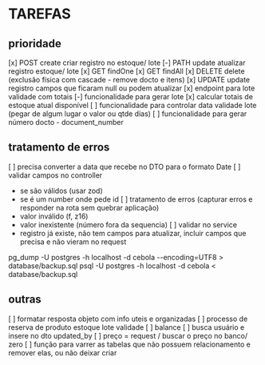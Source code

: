 # TAREFAS

## prioridade
[x] POST create criar registro no estoque/ lote
[-] PATH update atualizar registro estoque/ lote
[x] GET findOne
[x] GET findAll
[x] DELETE delete (exclusão física com cascade - remove docto e itens)
[x] UPDATE update registro campos que ficaram null ou podem atualizar
[x] endpoint para lote validade com totais
[-] funcionalidade para gerar lote
[x] calcular totais de estoque atual disponível
[ ] funcionalidade para controlar data validade lote  (pegar de algum lugar o valor ou qtde dias)
[ ] funcionalidade para gerar número docto - document_number
## tratamento de erros
[ ] precisa converter a data que recebe no DTO para o formato Date
[ ] validar campos no controller
- se são válidos (usar zod)
- se é um number onde pede id
[ ] tratamento de erros (capturar erros e responder na rota sem quebrar aplicação)
- valor inválido (f, z16)
- valor inexistente (número fora da sequencia)
[ ] validar no service
- registro já existe, não tem campos para atualizar, incluir campos que precisa e não vieram no request

pg_dump -U postgres -h localhost -d cebola --encoding=UTF8 > database/backup.sql
psql -U postgres -h localhost -d cebola < database/backup.sql


## outras
[ ] formatar resposta objeto com info uteis e organizadas
[ ] processo de reserva de produto estoque lote validade
[ ] balance 
[ ] busca usuário e insere no dto updated_by
[ ] preço = request / buscar o preço no banco/ zero
[ ] função para varrer as tabelas que não possuem relacionamento e remover elas, ou não deixar criar
